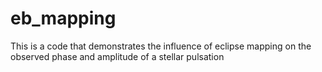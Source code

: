 # eb_mapping
This is a code that demonstrates the influence of eclipse mapping on the observed phase and amplitude of a stellar pulsation
